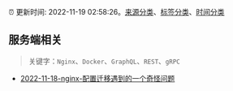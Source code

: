 :alarm_clock: 更新时间: 2022-11-19 02:58:26。[来源分类](../README.md)、[标签分类](../TAGS.md)、[时间分类](../TIMELINE.md)

## 服务端相关


> 关键字：`Nginx`、`Docker`、`GraphQL`、`REST`、`gRPC`



- [2022-11-18-nginx-配置迁移遇到的一个奇怪问题](https://www.v2ex.com/t/896332) 